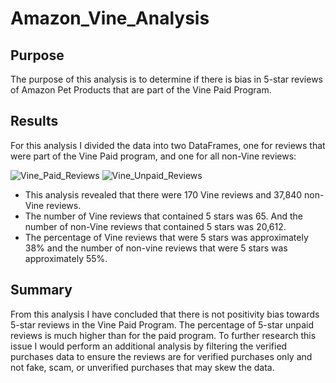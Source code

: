 # Amazon_Vine_Analysis

## Purpose
The purpose of this analysis is to determine if there is bias in 5-star reviews of Amazon Pet Products that are part of the Vine Paid Program. 

## Results

For this analysis I divided the data into two DataFrames, one for reviews that were part of the Vine Paid program, and one for all non-Vine reviews:

![Vine_Paid_Reviews]()
![Vine_Unpaid_Reviews]()
- This analysis revealed that there were 170 Vine reviews and 37,840 non-Vine reviews.
- The number of Vine reviews that contained 5 stars was 65. And the number of non-Vine reviews that contained 5 stars was 20,612.
- The percentage of Vine reviews that were 5 stars was approximately 38% and the number of non-vine reviews that were 5 stars was approximately 55%.

## Summary
From this analysis I have concluded that there is not positivity bias towards 5-star reviews in the Vine Paid Program. The percentage of 5-star unpaid reviews is much higher than for the paid program. To further research this issue I would perform an additional analysis by filtering the verified purchases data to ensure the reviews are for verified purchases only and not fake, scam, or unverified purchases that may skew the data.